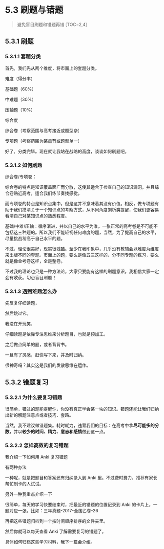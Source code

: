 # 5.3 刷题与错题
> 避免盲目刷题和错题再错
[TOC=2,4]
## 5.3.1 刷题

### 5.3.1.1 套题分类

首先，我们先从两个维度，将市面上的套题分类。

难度（得分率）

基础题（60%）

中难题（30%）

压轴题（10%）

综合度

综合卷（考察范围与高考接近或题型杂）

专项题（考察范围为某章节或题型单一）

好了，分类完毕。现在就让我站在战略的高度，谈谈如何刷题吧。

### 5.3.1.2 如何刷题

综合卷/专项卷：

综合卷的特点是知识覆盖面广而分散，这使其适合于检查自己的知识漏洞。并且综合卷贴近高考，适合我们练节奏找感觉。

而专项卷的特点是知识点集中，但是这并不意味着其没有价值。相反，做专项题有助于我们摸清关于一个知识点的考察方式，从不同角度刨析类提醒，使我们更容易看清自己对某知识点的熟悉程度。

基础/中难/压轴：循序渐进，并以自己的水平为准。一张正常的高考卷是不可能不包括这三种题的。所以我们不能轻视任何难度的题，当然，为了提高自己的水平，尽量挑战稍高于自己水平的题。

不过，理论很美好，现实很残酷。至少在我印象中，几乎没有教辅会以难度为维度来出版不同的套题。市面上的题，要么是像五三这样的，分不同专题的练习，要么就是像金考卷这样，全是整卷。

不过我的理论也只是一种方法论，大家只要能有这样的刷题意识，我相信大家一定会有收获。切忌盲目刷题！

### 5.3.1.3 遇到难题怎么办

先反复仔细读题，

然后跳过它。

我没在开玩笑，

仔细读题是依靠专注思维来分析题目，也就是预加工。

之后做点简单的题，或者背背书。

一旦有了灵感，赶快写下来，并及时归纳。

很神奇吗？其实这是我们的发散思维在运作。

## 5.3.2 错题复习

### 5.3.2.1 为什么要复习错题

很简单，错过的题能提醒你，你没有真正学会某一块的知识。错题还能让我们归纳出新的解题注意点或者技巧、套路。

当然，我不建议做错题集。耗时耗力，违背我们的目标：在高考中拿**尽可能多的分数**，并以**较少的时间、精力、意志和感情**做到这一点。

### 5.3.2.2 怎样高效的复习错题

我介绍一下如何用 Anki 复习错题

有两种办法

一种呢，就是把题目和答案还有归纳录入到 Anki 里。不过费时费力，推荐有家长帮忙制卡的人试试。

另外一种我重点介绍一下

 很简单，每天的学习快要结束时，把最近的错题的位置记录到 Anki 的卡片上，一题对应一张。比如：三年真题-2017-全国乙卷-26

再把这些错题归档到一个按时间顺序排序的文件夹里。

然后你就可以每天查看 Anki 了解需要复习的错题了。

具体如何归档这些学习材料，我下一篇会介绍。



